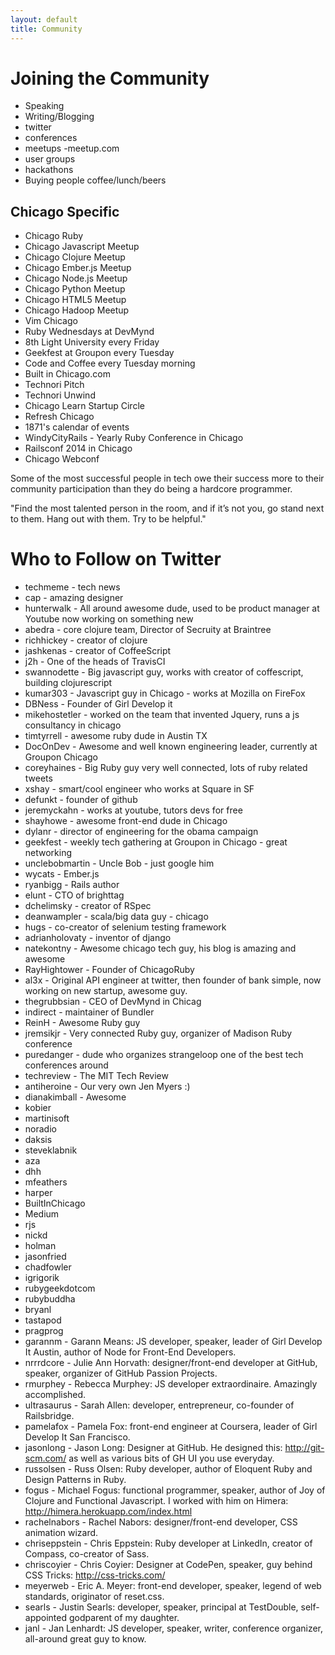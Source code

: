 ```yaml
---
layout: default
title: Community
---
```


# Joining the Community

* Speaking
* Writing/Blogging
* twitter
* conferences
* meetups -meetup.com
* user groups
* hackathons
* Buying people coffee/lunch/beers

## Chicago Specific

* Chicago Ruby
* Chicago Javascript Meetup
* Chicago Clojure Meetup
* Chicago Ember.js Meetup
* Chicago Node.js Meetup
* Chicago Python Meetup
* Chicago HTML5 Meetup
* Chicago Hadoop Meetup
* Vim Chicago
* Ruby Wednesdays at DevMynd
* 8th Light University every Friday
* Geekfest at Groupon every Tuesday
* Code and Coffee every Tuesday morning
* Built in Chicago.com
* Technori Pitch
* Technori Unwind
* Chicago Learn Startup Circle
* Refresh Chicago
* 1871's calendar of events
* WindyCityRails - Yearly Ruby Conference in Chicago
* Railsconf 2014 in Chicago
* Chicago Webconf

Some of the most successful people in tech owe their success more to their community participation than they do being a hardcore programmer.

"Find the most talented person in the room, and if it’s not you, go stand next to them. Hang out with them. Try to be helpful."


# Who to Follow on Twitter
* techmeme - tech news
* cap - amazing designer
* hunterwalk - All around awesome dude, used to be product manager at Youtube now working on something new
* abedra - core clojure team, Director of Secruity at Braintree
* richhickey - creator of clojure
* jashkenas - creator of CoffeeScript
* j2h - One of the heads of TravisCI
* swannodette - Big javascript guy, works with creator of coffescript, building clojurescript
* kumar303 - Javascript guy in Chicago - works at Mozilla on FireFox
* DBNess - Founder of Girl Develop it
* mikehostetler - worked on the team that invented Jquery, runs a js consultancy in chicago
* timtyrrell - awesome ruby dude in Austin TX
* DocOnDev  - Awesome and well known engineering leader, currently at Groupon Chicago
* coreyhaines - Big Ruby guy very well connected, lots of ruby related tweets
* xshay - smart/cool engineer who works at Square in SF
* defunkt - founder of github
* jeremyckahn - works at youtube, tutors devs for free
* shayhowe - awesome front-end dude in Chicago
* dylanr - director of engineering for the obama campaign
* geekfest - weekly tech gathering at Groupon in Chicago - great networking
* unclebobmartin - Uncle Bob - just google him
* wycats - Ember.js
* ryanbigg - Rails author
* elunt - CTO of brighttag
* dchelimsky - creator of RSpec
* deanwampler - scala/big data guy - chicago 
* hugs - co-creator of selenium testing framework
* adrianholovaty - inventor of django
* natekontny - Awesome chicago tech guy, his blog is amazing and awesome
* RayHightower - Founder of ChicagoRuby
* al3x - Original API engineer at twitter, then founder of bank simple, now working on new startup, awesome guy.
* thegrubbsian - CEO of DevMynd in Chicag
* indirect - maintainer of Bundler
* ReinH - Awesome Ruby guy
* jremsikjr - Very connected Ruby guy, organizer of Madison Ruby conference
* puredanger - dude who organizes strangeloop one of the best tech conferences around
* techreview - The MIT Tech Review
* antiheroine - Our very own Jen Myers :)
* dianakimball - Awesome
* kobier
* martinisoft
* noradio
* daksis
* steveklabnik
* aza
* dhh
* mfeathers
* harper
* BuiltInChicago
* Medium
* rjs
* nickd
* holman
* jasonfried
* chadfowler
* igrigorik
* rubygeekdotcom
* rubybuddha
* bryanl
* tastapod
* pragprog
* garannm - Garann Means: JS developer, speaker, leader of Girl Develop It Austin, author of Node for Front-End Developers.
* nrrrdcore - Julie Ann Horvath: designer/front-end developer at GitHub, speaker, organizer of GitHub Passion Projects.
* rmurphey - Rebecca Murphey: JS developer extraordinaire. Amazingly accomplished.
* ultrasaurus - Sarah Allen: developer, entrepreneur, co-founder of Railsbridge.
* pamelafox - Pamela Fox: front-end engineer at Coursera, leader of Girl Develop It San Francisco.
* jasonlong - Jason Long: Designer at GitHub. He designed this: http://git-scm.com/ as well as various bits of GH UI you use everyday.
* russolsen - Russ Olsen: Ruby developer, author of Eloquent Ruby and Design Patterns in Ruby.
* fogus - Michael Fogus: functional programmer, speaker, author of Joy of Clojure and Functional Javascript. I worked with him on Himera: http://himera.herokuapp.com/index.html
* rachelnabors - Rachel Nabors: designer/front-end developer, CSS animation wizard.
* chriseppstein - Chris Eppstein: Ruby developer at LinkedIn, creator of Compass, co-creator of Sass.
* chriscoyier - Chris Coyier: Designer at CodePen, speaker, guy behind CSS Tricks: http://css-tricks.com/
* meyerweb - Eric A. Meyer: front-end developer, speaker, legend of web standards, originator of reset.css.
* searls - Justin Searls: developer, speaker, principal at TestDouble, self-appointed godparent of my daughter.
* janl - Jan Lenhardt: JS developer, speaker, writer, conference organizer, all-around great guy to know.

